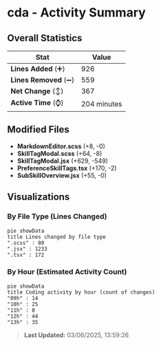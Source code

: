# cda - Activity Summary 

## Overall Statistics

| Stat                   | Value                                                             |
| ---------------------- | ----------------------------------------------------------------- |
| **Lines Added** (➕)   | 926                                          |
| **Lines Removed** (➖) | 559                                        |
| **Net Change** (↕)    | 367                |
| **Active Time** (⌚)   | 204 minutes |


## Modified Files
- **MarkdownEditor.scss** (+8, -0)
- **SkillTagModal.scss** (+64, -8)
- **SkillTagModal.jsx** (+629, -549)
- **PreferenceSkillTags.tsx** (+170, -2)
- **SubSkillOverview.jsx** (+55, -0)

## Visualizations

### By File Type (Lines Changed)

```mermaid
pie showData
title Lines changed by file type
".scss" : 80
".jsx" : 1233
".tsx" : 172
```

### By Hour (Estimated Activity Count)

```mermaid
pie showData
title Coding activity by hour (count of changes)
"09h" : 14
"10h" : 25
"11h" : 8
"12h" : 44
"13h" : 35
```


> **Last Updated:** 03/06/2025, 13:59:26